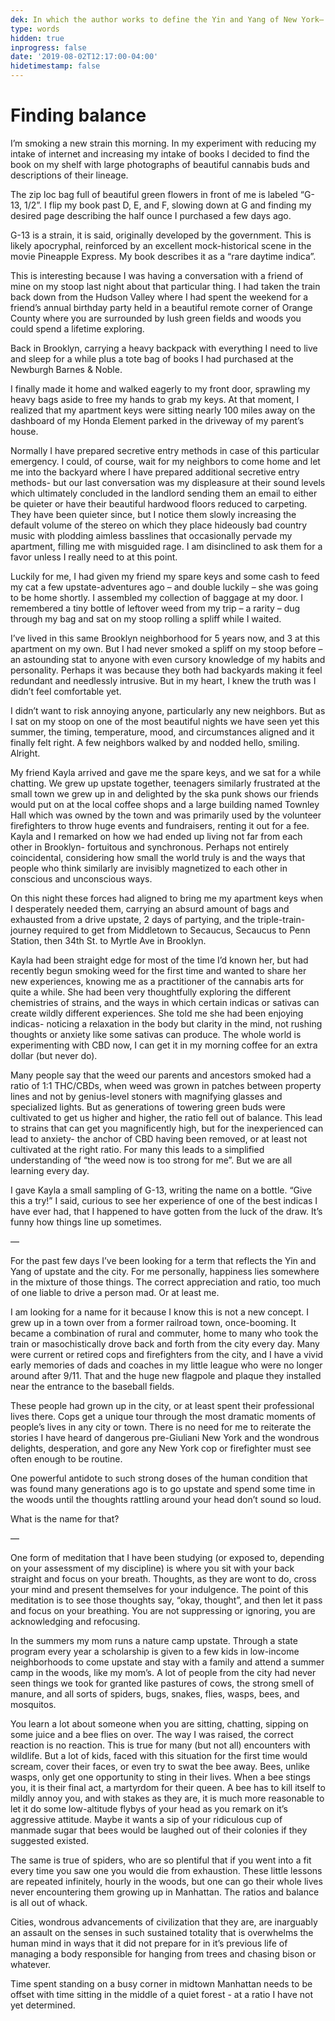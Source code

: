 ```yaml
---
dek: In which the author works to define the Yin and Yang of New York– the history of oscillation between upstate (rural) and the city (urban)
type: words
hidden: true
inprogress: false
date: '2019-08-02T12:17:00-04:00'
hidetimestamp: false
---
```


# Finding balance

I’m smoking a new strain this morning. In my experiment with reducing my intake of internet and increasing my intake of books I decided to find the book on my shelf with large photographs of beautiful cannabis buds and descriptions of their lineage.

The zip loc bag full of beautiful green flowers in front of me is labeled “G-13, 1/2”. I flip my book past D, E, and F, slowing down at G and finding my desired page describing the half ounce I purchased a few days ago.

G-13 is a strain, it is said, originally developed by the government. This is likely apocryphal, reinforced by an excellent mock-historical scene in the movie Pineapple Express. My book describes it as a “rare daytime indica”.

This is interesting because I was having a conversation with a friend of mine on my stoop last night about that particular thing. I had taken the train back down from the Hudson Valley where I had spent the weekend for a friend’s annual birthday party held in a beautiful remote corner of Orange County where you are surrounded by lush green fields and woods you could spend a lifetime exploring.

Back in Brooklyn, carrying a heavy backpack with everything I need to live and sleep for a while plus a tote bag of books I had purchased at the Newburgh Barnes & Noble.

I finally made it home and walked eagerly to my front door, sprawling my heavy bags aside to free my hands to grab my keys. At that moment, I realized that my apartment keys were sitting nearly 100 miles away on the dashboard of my Honda Element parked in the driveway of my parent’s house.

Normally I have prepared secretive entry methods in case of this particular emergency. I could, of course, wait for my neighbors to come home and let me into the backyard where I have prepared additional secretive entry methods- but our last conversation was my displeasure at their sound levels which ultimately concluded in the landlord sending them an email to either be quieter or have their beautiful hardwood floors reduced to carpeting. They have been quieter since, but I notice them slowly increasing the default volume of the stereo on which they place hideously bad country music with plodding aimless basslines that occasionally pervade my apartment, filling me with misguided rage. I am disinclined to ask them for a favor unless I really need to at this point.

Luckily for me, I had given my friend my spare keys and some cash to feed my cat a few upstate-adventures ago – and double luckily – she was going to be home shortly. I assembled my collection of baggage at my door. I remembered a tiny bottle of leftover weed from my trip – a rarity – dug through my bag and sat on my stoop rolling a spliff while I waited.

I’ve lived in this same Brooklyn neighborhood for 5 years now, and 3 at this apartment on my own. But I had never smoked a spliff on my stoop before – an astounding stat to anyone with even cursory knowledge of my habits and personality. Perhaps it was because they both had backyards making it feel redundant and needlessly intrusive. But in my heart, I knew the truth was I didn’t feel comfortable yet.

I didn’t want to risk annoying anyone, particularly any new neighbors. But as I sat on my stoop on one of the most beautiful nights we have seen yet this summer, the timing, temperature, mood, and circumstances aligned and it finally felt right. A few neighbors walked by and nodded hello, smiling. Alright.

My friend Kayla arrived and gave me the spare keys, and we sat for a while chatting. We grew up upstate together, teenagers similarly frustrated at the small town we grew up in and delighted by the ska punk shows our friends would put on at the local coffee shops and a large building named Townley Hall which was owned by the town and was primarily used by the volunteer firefighters to throw huge events and fundraisers, renting it out for a fee. Kayla and I remarked on how we had ended up living not far from each other in Brooklyn- fortuitous and synchronous. Perhaps not entirely coincidental, considering how small the world truly is and the ways that people who think similarly are invisibly magnetized to each other in conscious and unconscious ways.

On this night these forces had aligned to bring me my apartment keys when I desperately needed them, carrying an absurd amount of bags and exhausted from a drive upstate, 2 days of partying, and the triple-train-journey required to get from Middletown to Secaucus, Secaucus to Penn Station, then 34th St. to Myrtle Ave in Brooklyn.

Kayla had been straight edge for most of the time I’d known her, but had recently begun smoking weed for the first time and wanted to share her new experiences, knowing me as a practitioner of the cannabis arts for quite a while. She had been very thoughtfully exploring the different chemistries of strains, and the ways in which certain indicas or sativas can create wildly different experiences. She told me she had been enjoying indicas- noticing a relaxation in the body but clarity in the mind, not rushing thoughts or anxiety like some sativas can produce. The whole world is experimenting with CBD now, I can get it in my morning coffee for an extra dollar (but never do).

Many people say that the weed our parents and ancestors smoked had a ratio of 1:1 THC/CBDs, when weed was grown in patches between property lines and not by genius-level stoners with magnifying glasses and specialized lights. But as generations of towering green buds were cultivated to get us higher and higher, the ratio fell out of balance. This lead to strains that can get you magnificently high, but for the inexperienced can lead to anxiety- the anchor of CBD having been removed, or at least not cultivated at the right ratio. For many this leads to a simplified understanding of “the weed now is too strong for me”. But we are all learning every day.

I gave Kayla a small sampling of G-13, writing the name on a bottle. “Give this a try!” I said, curious to see her experience of one of the best indicas I have ever had, that I happened to have gotten from the luck of the draw. It’s funny how things line up sometimes.

—

For the past few days I’ve been looking for a term that reflects the Yin and Yang of upstate and the city. For me personally, happiness lies somewhere in the mixture of those things. The correct appreciation and ratio, too much of one liable to drive a person mad. Or at least me.

I am looking for a name for it because I know this is not a new concept. I grew up in a town over from a former railroad town, once-booming. It became a combination of rural and commuter, home to many who took the train or masochistically drove back and forth from the city every day. Many were current or retired cops and firefighters from the city, and I have a vivid early memories of dads and coaches in my little league who were no longer around after 9/11. That and the huge new flagpole and plaque they installed near the entrance to the baseball fields.

These people had grown up in the city, or at least spent their professional lives there. Cops get a unique tour through the most dramatic moments of people’s lives in any city or town. There is no need for me to reiterate the stories I have heard of dangerous pre-Giuliani New York and the wondrous delights, desperation, and gore any New York cop or firefighter must see often enough to be routine.

One powerful antidote to such strong doses of the human condition that was found many generations ago is to go upstate and spend some time in the woods until the thoughts rattling around your head don’t sound so loud.

What is the name for that?

—

One form of meditation that I have been studying (or exposed to, depending on your assessment of my discipline) is where you sit with your back straight and focus on your breath. Thoughts, as they are wont to do, cross your mind and present themselves for your indulgence. The point of this meditation is to see those thoughts say, “okay, thought”, and then let it pass and focus on your breathing. You are not suppressing or ignoring, you are acknowledging and refocusing.

In the summers my mom runs a nature camp upstate. Through a state program every year a scholarship is given to a few kids in low-income neighborhoods to come upstate and stay with a family and attend a summer camp in the woods, like my mom’s. A lot of people from the city had never seen things we took for granted like pastures of cows, the strong smell of manure, and all sorts of spiders, bugs, snakes, flies, wasps, bees, and mosquitos.

You learn a lot about someone when you are sitting, chatting, sipping on some juice and a bee flies on over. The way I was raised, the correct reaction is no reaction. This is true for many (but not all) encounters with wildlife. But a lot of kids, faced with this situation for the first time would scream, cover their faces, or even try to swat the bee away. Bees, unlike wasps, only get one opportunity to sting in their lives. When a bee stings you, it is their final act, a martyrdom for their queen. A bee has to kill itself to mildly annoy you, and with stakes as they are, it is much more reasonable to let it do some low-altitude flybys of your head as you remark on it’s aggressive attitude. Maybe it wants a sip of your ridiculous cup of manmade sugar that bees would be laughed out of their colonies if they suggested existed.

The same is true of spiders, who are so plentiful that if you went into a fit every time you saw one you would die from exhaustion. These little lessons are repeated infinitely, hourly in the woods, but one can go their whole lives never encountering them growing up in Manhattan. The ratios and balance is all out of whack.

Cities, wondrous advancements of civilization that they are, are inarguably an assault on the senses in such sustained totality that is overwhelms the human mind in ways that it did not prepare for in it’s previous life of managing a body responsible for hanging from trees and chasing bison or whatever.

Time spent standing on a busy corner in midtown Manhattan needs to be offset with time sitting in the middle of a quiet forest - at a ratio I have not yet determined.
